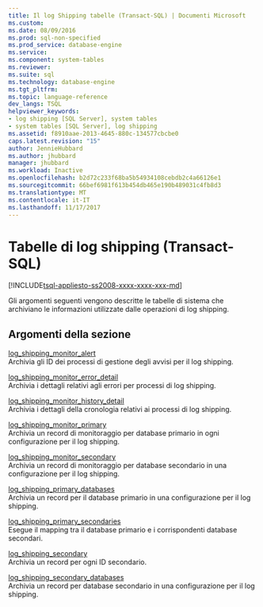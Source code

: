 ```yaml
---
title: Il log Shipping tabelle (Transact-SQL) | Documenti Microsoft
ms.custom: 
ms.date: 08/09/2016
ms.prod: sql-non-specified
ms.prod_service: database-engine
ms.service: 
ms.component: system-tables
ms.reviewer: 
ms.suite: sql
ms.technology: database-engine
ms.tgt_pltfrm: 
ms.topic: language-reference
dev_langs: TSQL
helpviewer_keywords:
- log shipping [SQL Server], system tables
- system tables [SQL Server], log shipping
ms.assetid: f8910aae-2013-4645-880c-134577cbcbe0
caps.latest.revision: "15"
author: JennieHubbard
ms.author: jhubbard
manager: jhubbard
ms.workload: Inactive
ms.openlocfilehash: b2d72c233f68ba5b54934108cebdb2c4a66126e1
ms.sourcegitcommit: 66bef6981f613b454db465e190b489031c4fb8d3
ms.translationtype: MT
ms.contentlocale: it-IT
ms.lasthandoff: 11/17/2017
---
```

# <a name="log-shipping-tables-transact-sql"></a>Tabelle di log shipping (Transact-SQL)
[!INCLUDE[tsql-appliesto-ss2008-xxxx-xxxx-xxx-md](../../includes/tsql-appliesto-ss2008-xxxx-xxxx-xxx-md.md)]

  Gli argomenti seguenti vengono descritte le tabelle di sistema che archiviano le informazioni utilizzate dalle operazioni di log shipping.  
  
## <a name="in-this-section"></a>Argomenti della sezione  
 [log_shipping_monitor_alert](../../relational-databases/system-tables/log-shipping-monitor-alert-transact-sql.md)  
 Archivia gli ID dei processi di gestione degli avvisi per il log shipping.  
  
 [log_shipping_monitor_error_detail](../../relational-databases/system-tables/log-shipping-monitor-error-detail-transact-sql.md)  
 Archivia i dettagli relativi agli errori per processi di log shipping.  
  
 [log_shipping_monitor_history_detail](../../relational-databases/system-tables/log-shipping-monitor-history-detail-transact-sql.md)  
 Archivia i dettagli della cronologia relativi ai processi di log shipping.  
  
 [log_shipping_monitor_primary](../../relational-databases/system-tables/log-shipping-monitor-primary-transact-sql.md)  
 Archivia un record di monitoraggio per database primario in ogni configurazione per il log shipping.  
  
 [log_shipping_monitor_secondary](../../relational-databases/system-tables/log-shipping-monitor-secondary-transact-sql.md)  
 Archivia un record di monitoraggio per database secondario in una configurazione per il log shipping.  
  
 [log_shipping_primary_databases](../../relational-databases/system-tables/log-shipping-primary-databases-transact-sql.md)  
 Archivia un record per il database primario in una configurazione per il log shipping.  
  
 [log_shipping_primary_secondaries](../../relational-databases/system-tables/log-shipping-primary-secondaries-transact-sql.md)  
 Esegue il mapping tra il database primario e i corrispondenti database secondari.  
  
 [log_shipping_secondary](../../relational-databases/system-tables/log-shipping-secondary-transact-sql.md)  
 Archivia un record per ogni ID secondario.  
  
 [log_shipping_secondary_databases](../../relational-databases/system-tables/log-shipping-secondary-databases-transact-sql.md)  
 Archivia un record per database secondario in una configurazione per il log shipping.  
  
  
